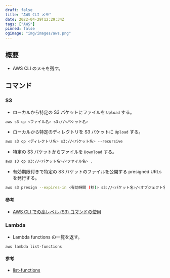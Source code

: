 ```yaml
---
draft: false
title: "AWS CLI メモ"
date: 2022-04-29T12:29:34Z
tags: ["AWS"]
pinned: false
ogimage: "img/images/aws.png"
---
```


## 概要

- AWS CLI のメモを残す。

## コマンド

### S3

- ローカルから特定の S3 バケットにファイルを `Upload` する。

```bash
aws s3 cp <ファイル名> s3://<バケット名>
```

- ローカルから特定のディレクトリを S3 バケットに `Upload` する。

```bash
aws s3 cp <ディレクトリ名> s3://<バケット名> --recursive
```

- 特定の S3 バケットからファイルを `Download` する。

```bash
aws s3 cp s3://<バケット名>/<ファイル名> .
```

- 有効期限付きで特定の S3 バケットのファイルを公開する presigned URLs を発行する。

```bash
aws s3 presign --expires-in <有効時間 (秒)> s3://<バケット名>/<オブジェクト名> --region <リージョン名>
```

#### 参考

- [AWS CLI での高レベル (S3) コマンドの使用](https://docs.aws.amazon.com/ja_jp/cli/latest/userguide/cli-services-s3-commands.html#using-s3-commands-managing-objects-copy)

### Lambda

- Lambda functions の一覧を返す。

```bash
aws lambda list-functions
```

#### 参考

- [list-functions](https://docs.aws.amazon.com/cli/latest/reference/lambda/list-functions.html)
